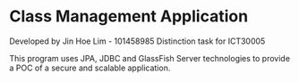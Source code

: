 # Class Management Application

Developed by Jin Hoe Lim - 101458985
Distinction task for ICT30005

This program uses JPA, JDBC and GlassFish Server technologies to provide a POC of a secure and scalable application.
